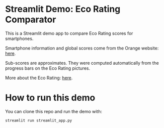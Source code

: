 # Streamlit Demo: Eco Rating Comparator

This is a Streamlit demo app to compare Eco Rating scores for smartphones.

Smartphone information and global scores come from the Orange website: [here](https://boutique.orange.fr/mobile/mobiles-et-smartphones).

Sub-scores are approximates. They were computed automatically from the progress bars on the Eco Rating pictures.

More about the Eco Rating: [here](https://www.ecoratingdevices.com/).

# How to run this demo

You can clone this repo and run the demo with:

```
streamlit run streamlit_app.py
```
